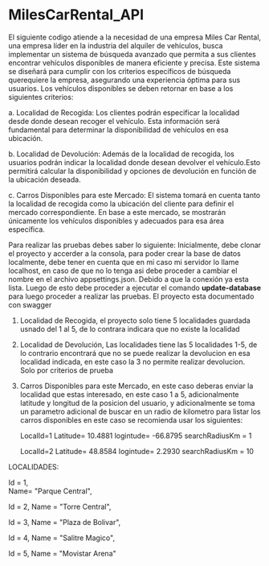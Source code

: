 # MilesCarRental_API

El siguiente codigo atiende a la necesidad de una empresa Miles Car Rental, una empresa líder en la industria del alquiler de vehículos, busca implementar un sistema de búsqueda avanzado que permita a sus clientes encontrar vehículos disponibles de manera eficiente y precisa. Este sistema se diseñará para cumplir con los criterios específicos de búsqueda querequiere la empresa, asegurando una experiencia óptima para sus usuarios. Los vehículos disponibles se deben retornar en base a los siguientes criterios:

a. Localidad de Recogida: Los clientes podrán especificar la localidad desde donde desean recoger el vehículo. Esta información será fundamental para determinar la disponibilidad de vehículos en esa
ubicación.

b. Localidad de Devolución: Además de la localidad de recogida, los usuarios podrán indicar la localidad donde desean devolver el vehículo.Esto permitirá calcular la disponibilidad y opciones de devolución en
función de la ubicación deseada.

c. Carros Disponibles para este Mercado: El sistema tomará en cuenta tanto la localidad de recogida como la ubicación del cliente para definir el mercado correspondiente. En base a este mercado, se mostrarán únicamente los vehículos disponibles y adecuados para esa área
específica.

Para realizar las pruebas debes saber lo siguiente: 
Inicialmente, debe clonar el proyecto y accerder a la consola, para poder crear la base de datos localmente, debe tener en cuenta que en mi caso mi servidor lo llame localhost, en caso de que no lo tenga asi debe proceder a cambiar el nombre en el archivo appsettings.json. Debido a que la conexión ya esta lista. Luego de esto debe proceder a ejecutar el comando **update-database** para luego proceder a realizar las pruebas. El proyecto esta documentado con swagger

1. Localidad de Recogida, el proyecto solo tiene 5 localidades guardada usnado del 1 al 5, de lo contrara indicara que no existe la localidad
2. Localidad de Devolución, Las localidades tiene las 5 localidades 1-5, de lo contrario encontrará que no se puede realizar la devolucion en esa localidad indicada, en este caso la 3 no permite realizar devolucion. Solo por criterios de prueba
3. Carros Disponibles para este Mercado, en este caso deberas enviar la localidad que estas interesado, en este caso 1 a 5, adicionalmente latitude y longitud de la posicion del usuario, y adicionalmente se toma un parametro adicional de buscar en un radio de kilometro para listar los carros disponibles en este caso se recomienda usar los siguientes:

   LocalId=1
   Latitude= 10.4881
   logintude= -66.8795
   searchRadiusKm = 1

   LocalId=2
   Latitude= 48.8584
   logintude= 2.2930
   searchRadiusKm = 10
   
LOCALIDADES: 

Id = 1,                                  
Name= "Parque Central",

Id = 2,
Name = "Torre Central",

Id = 3,
Name = "Plaza de Bolivar",

Id = 4,
Name = "Salitre Magico",

Id = 5,
Name = "Movistar Arena"

